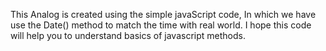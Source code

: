 This  Analog is created using the simple javaScript code,
In which we have use the Date() method to match the time with real world.
I hope this code will help you to understand basics of javascript methods.
